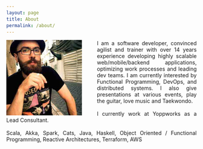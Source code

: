 ```yaml
---
layout: page
title: About
permalink: /about/
---
```


<div class="overflow: auto;">
  <img style="float: left;margin-right:40px;" src="/images/avatar.jpg" width="200" height="200">
  <p style="text-align:justify; text-justify: inter-word;">I am a software developer, convinced agilist and trainer with over 14 years experience developing highly scalable web/mobile/backend applications, optimizing work processes and leading dev teams. I am currently interested by Functional Programming, DevOps, and distributed systems. I also give presentations at various events, play the guitar, love music and Taekwondo.
  <br/><br/>
  I currently work at Yoppworks as a Lead Consultant.
  <br/><br/>
  Scala, Akka, Spark, Cats, Java, Haskell, Object Oriented / Functional Programming, Reactive Architectures, Terraform, AWS</p>
</div>
